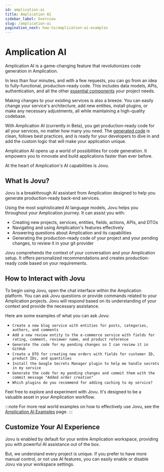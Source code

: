 ```yaml
---
id: amplication-ai
title: Amplication AI
sidebar_label: Overview
slug: /amplication-ai
pagination_next: how-to/amplication-ai-examples
---
```


# Amplication AI

Amplication AI is a game-changing feature that revolutionizes code generation in Amplication.

In less than four minutes, and with a few requests, you can go from an idea to fully-functional, production-ready code. This includes data models, APIs, authentication, and all the other [essential components](/getting-started/#technologies) your project needs.

Making changes to your existing services is also a breeze. You can easily change your service's architecture, add new entities, install plugins, or make any necessary adjustments, all while maintaining a high-quality codebase.

With Amplication AI (currently in Beta), you get production-ready code for all your services, no matter how many you need. The [generated code](/getting-started/view-generated-code/) is clean, follows best practices, and is ready for your developers to dive in and add the custom logic that will make your application unique.

Amplication AI opens up a world of possibilities for code generation. It empowers you to innovate and build applications faster than ever before.

At the heart of Amplication's AI capabilities is Jovu.

## What Is Jovu?

Jovu is a breakthrough AI assistant from Amplication designed to help you generate production-ready back-end services.

Using the most sophisticated AI language models, Jovu helps you throughout your Amplication journey.
It can assist you with:

- Creating new projects, services, entities, fields, actions, APIs, and DTOs
- Navigating and using Amplication's features effectively
- Answering questions about Amplication and its capabilities
- Generating the production-ready code of your project and your pending changes, to review it in your git provider

Jovu comprehends the context of your conversation and your Amplication setup.
It offers personalized recommendations and creates production-ready code based on your requirements.

## How to Interact with Jovu

To begin using Jovu, open the chat interface within the Amplication platform.
You can ask Jovu questions or provide commands related to your Amplication projects. Jovu will respond based on its understanding of your context and provide the necessary assistance.

Here are some examples of what you can ask Jovu:

- `Create a new blog service with entities for posts, categories, authors, and comments`
- `Add a new review entity to the e-commerce service with fields for rating, comment, reviewer name, and product reference`
- `Generate the code for my pending changes so I can review it in GitHub`
- `Create a DTO for creating new orders with fields for customer ID, product IDs, and quantities`
- `Install the Google Secrets Manager plugin to help me handle secrets in my service`
- `Generate the code for my pending changes and commit them with the commit message "Added order creation"`
- `Which plugins do you recommend for adding caching to my service?`

Feel free to explore and experiment with Jovu. It's designed to be a valuable asset in your Amplication workflow.

:::note
For more real world examples on how to effectively use Jovu, see the [Amplication AI Examples](/amplication-ai-examples) page.
:::

## Customize Your AI Experience

Jovu is enabled by default for your entire Amplication workspace, providing you with powerful AI assistance out of the box.

But, we understand every project is unique. If you prefer to have more manual control, or not use AI features, you can easily enable or disable Jovu via your workspace settings.